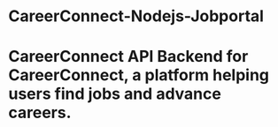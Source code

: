 # CareerConnect-Nodejs-Jobportal
# CareerConnect API  Backend for CareerConnect, a platform helping users find jobs and advance careers.
